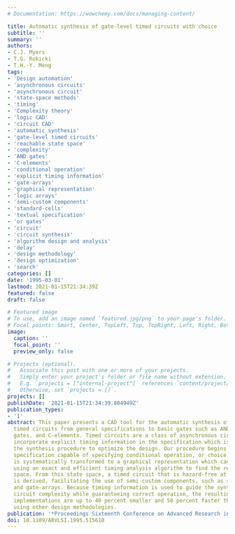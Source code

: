 ```yaml
---
# Documentation: https://wowchemy.com/docs/managing-content/

title: Automatic synthesis of gate-level timed circuits with choice
subtitle: ''
summary: ''
authors:
- C.J. Myers
- T.G. Rokicki
- T.H.-Y. Meng
tags:
- 'Design automation'
- 'asynchronous circuits'
- 'asynchronous circuit'
- 'state-space methods'
- 'timing'
- 'Complexity theory'
- 'logic CAD'
- 'circuit CAD'
- 'automatic synthesis'
- 'gate-level timed circuits'
- 'reachable state space'
- 'complexity'
- 'AND gates'
- 'C-elements'
- 'conditional operation'
- 'explicit timing information'
- 'gate-arrays'
- 'graphical representation'
- 'logic arrays'
- 'semi-custom components'
- 'standard-cells'
- 'textual specification'
- 'or gates'
- 'circuit'
- 'circuit synthesis'
- 'algorithm design and analysis'
- 'delay'
- 'design methodology'
- 'design optimization'
- 'search'
categories: []
date: '1995-03-01'
lastmod: 2021-01-15T21:34:39Z
featured: false
draft: false

# Featured image
# To use, add an image named `featured.jpg/png` to your page's folder.
# Focal points: Smart, Center, TopLeft, Top, TopRight, Left, Right, BottomLeft, Bottom, BottomRight.
image:
  caption: ''
  focal_point: ''
  preview_only: false

# Projects (optional).
#   Associate this post with one or more of your projects.
#   Simply enter your project's folder or file name without extension.
#   E.g. `projects = ["internal-project"]` references `content/project/deep-learning/index.md`.
#   Otherwise, set `projects = []`.
projects: []
publishDate: '2021-01-15T21:34:39.804949Z'
publication_types:
- '1'
abstract: This paper presents a CAD tool for the automatic synthesis of gate-level
  timed circuits from general specifications to basic gates such as AND gates, OR
  gates, and C-elements. Timed circuits are a class of asynchronous circuits that
  incorporate explicit timing information in the specification which is used throughout
  the synthesis procedure to optimize the design. Our procedure begins with a textual
  specification capable of specifying conditional operation, or choice. This specification
  is systematically transformed to a graphical representation which can be analyzed
  using an exact and efficient timing analysis algorithm to find the reachable stale
  space. From this state space, a timed circuit that is hazard-free at the gate-level
  is derived, facilitating the use of semi-custom components, such as standard-cells
  and gate-arrays. Because timing information is used to guide the synthesis to reduce
  circuit complexity while guaranteeing correct operation, the resulting timed circuit
  implementations are up to 40 percent smaller and 50 percent faster than those produced
  using other design methodologies.
publication: '*Proceedings Sixteenth Conference on Advanced Research in VLSI*'
doi: 10.1109/ARVLSI.1995.515610
---
```

